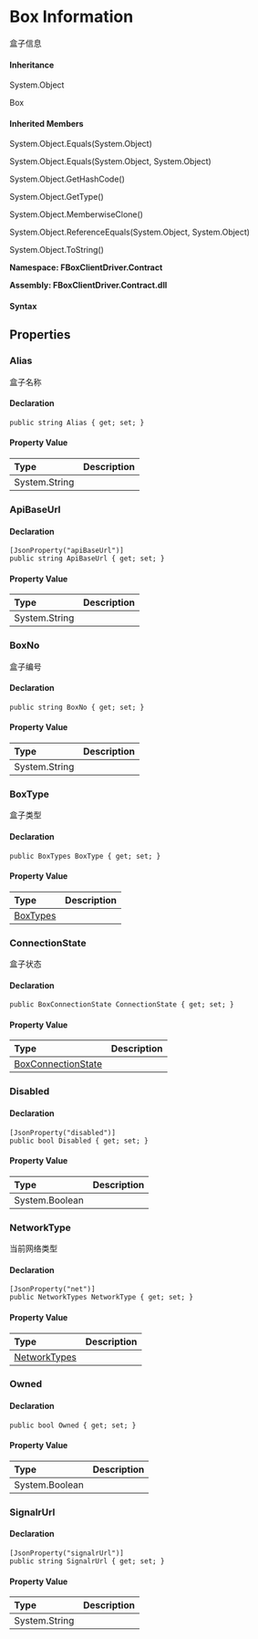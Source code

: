 # Box Information

盒子信息

#### Inheritance

System.Object

Box

#### Inherited Members

System.Object.Equals\(System.Object\)

System.Object.Equals\(System.Object, System.Object\)

System.Object.GetHashCode\(\)

System.Object.GetType\(\)

System.Object.MemberwiseClone\(\)

System.Object.ReferenceEquals\(System.Object, System.Object\)

System.Object.ToString\(\)

**Namespace: FBoxClientDriver.Contract**

**Assembly: FBoxClientDriver.Contract.dll**

#### Syntax <a id="FBoxClientDriver_Contract_Box_syntax"></a>

## Properties <a id="properties"></a>

### Alias <a id="FBoxClientDriver_Contract_Box_Alias"></a>

盒子名称

#### Declaration

```text
public string Alias { get; set; }
```

#### Property Value

| Type | Description |
| :--- | :--- |
| System.String |  |

### ApiBaseUrl <a id="FBoxClientDriver_Contract_Box_ApiBaseUrl"></a>

#### Declaration

```text
[JsonProperty("apiBaseUrl")]
public string ApiBaseUrl { get; set; }
```

#### Property Value

| Type | Description |
| :--- | :--- |
| System.String |  |

### BoxNo <a id="FBoxClientDriver_Contract_Box_BoxNo"></a>

盒子编号

#### Declaration

```text
public string BoxNo { get; set; }
```

#### Property Value

| Type | Description |
| :--- | :--- |
| System.String |  |

### BoxType <a id="FBoxClientDriver_Contract_Box_BoxType"></a>

盒子类型

#### Declaration

```text
public BoxTypes BoxType { get; set; }
```

#### Property Value

| Type | Description |
| :--- | :--- |
| [BoxTypes](https://docs.flexem.net/fbox/zh-cn/sdk/FBoxClientDriver.Contract.BoxTypes.html) |  |

### ConnectionState <a id="FBoxClientDriver_Contract_Box_ConnectionState"></a>

盒子状态

#### Declaration

```text
public BoxConnectionState ConnectionState { get; set; }
```

#### Property Value

| Type | Description |
| :--- | :--- |
| [BoxConnectionState](https://docs.flexem.net/fbox/zh-cn/sdk/FBoxClientDriver.Contract.BoxConnectionState.html) |  |

### Disabled <a id="FBoxClientDriver_Contract_Box_Disabled"></a>

#### Declaration

```text
[JsonProperty("disabled")]
public bool Disabled { get; set; }
```

#### Property Value

| Type | Description |
| :--- | :--- |
| System.Boolean |  |

### NetworkType <a id="FBoxClientDriver_Contract_Box_NetworkType"></a>

当前网络类型

#### Declaration

```text
[JsonProperty("net")]
public NetworkTypes NetworkType { get; set; }
```

#### Property Value

| Type | Description |
| :--- | :--- |
| [NetworkTypes](https://docs.flexem.net/fbox/zh-cn/sdk/FBoxClientDriver.NetworkTypes.html) |  |

### Owned <a id="FBoxClientDriver_Contract_Box_Owned"></a>

#### Declaration

```text
public bool Owned { get; set; }
```

#### Property Value

| Type | Description |
| :--- | :--- |
| System.Boolean |  |

### SignalrUrl <a id="FBoxClientDriver_Contract_Box_SignalrUrl"></a>

#### Declaration

```text
[JsonProperty("signalrUrl")]
public string SignalrUrl { get; set; }
```

#### Property Value

| Type | Description |
| :--- | :--- |
| System.String |  |

